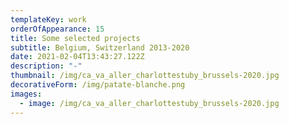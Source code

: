 ```yaml
---
templateKey: work
orderOfAppearance: 15
title: Some selected projects
subtitle: Belgium, Switzerland 2013-2020
date: 2021-02-04T13:43:27.122Z
description: "-"
thumbnail: /img/ca_va_aller_charlottestuby_brussels-2020.jpg
decorativeForm: /img/patate-blanche.png
images:
  - image: /img/ca_va_aller_charlottestuby_brussels-2020.jpg
---
```

